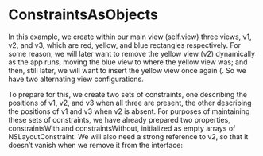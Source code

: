 # ConstraintsAsObjects
In this example, we create within our main view (self.view) three views, v1, v2, and v3, which are red, yellow, and blue rectangles respectively. For some reason, we will later want to remove the yellow view (v2) dynamically as the app runs, moving the blue view to where the yellow view was; and then, still later, we will want to insert the yellow view once again (. So we have two alternating view configurations.

To prepare for this, we create two sets of constraints, one describing the positions of v1, v2, and v3 when all three are present, the other describing the positions of v1 and v3 when v2 is absent. For purposes of maintaining these sets of constraints, we have already prepared two properties, constraintsWith and constraintsWithout, initialized as empty arrays of NSLayoutConstraint. We will also need a strong reference to v2, so that it doesn’t vanish when we remove it from the interface:
